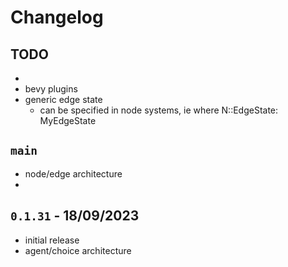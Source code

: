 # Changelog

## TODO
- 
- bevy plugins
- generic edge state
	- can be specified in node systems, ie where N::EdgeState: MyEdgeState

## `main`
- node/edge architecture
- 

## `0.1.31` - 18/09/2023
- initial release
- agent/choice architecture